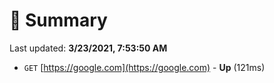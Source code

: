 # 📖 Summary
Last updated: **3/23/2021, 7:53:50 AM**

- `GET` [https://google.com](https://google.com) - **Up** (121ms)
